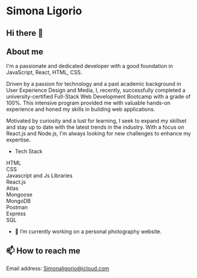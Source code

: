 # Simona Ligorio

## Hi there 👋 <br></br> About me


I'm a passionate and dedicated developer with a good foundation in JavaScript, React, HTML, CSS.

Driven by a passion for technology and a past academic background in User Experience Design and Media, I, recently, successfully completed a university-certified Full-Stack Web Development Bootcamp with a grade of 100%. 
This intensive program provided me with valuable hands-on experience and honed my skills in building web applications.

Motivated by curiosity and a lust for learning, I seek to expand my skillset and stay up to date with the latest trends in the industry. 
With a focus on React.js and Node.js, I'm always looking for new challenges to enhance my expertise.


- Tech Stack

HTML <br>
CSS <br>
Javascript and Js Libraries <br>
React.js <br>
Atlas <br>
Mongoose <br>
MongoDB <br>
Postman <br> 
Express <br>
SQL <br>


- 🔭 I’m currently working on a personal photography website.

## 📫 How to reach me
Email address: Simonaligorio@icloud.com

<!--
**Sylig/Sylig** is a ✨ _special_ ✨ repository because its `README.md` (this file) appears on your GitHub profile.

Here are some ideas to get you started:

- 🔭 I’m currently working on ...
- 🌱 I’m currently learning ...
- 👯 I’m looking to collaborate on ...
- 🤔 I’m looking for help with ...
- 💬 Ask me about ...
- 📫 How to reach me: ...
- 😄 Pronouns: ...
- ⚡ Fun fact: ...
-->
